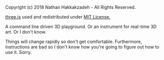 Copyright (c) 2018 Nathan Hakkakzadeh - All Rights Reserved.

[three.js](http://threejs.org/) used and redistributed under
[MIT License.](https://github.com/mrdoob/three.js/blob/dev/LICENSE)

A command line driven 3D playground. Or an instrument for real-time 3D art. Or I don't know.

Things will change rapidly so don't get comfortable. Furthermore, instructions are bad so I don't
know how you're going to figure out how to use it. Sorry.
